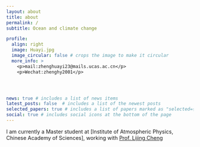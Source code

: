 ```yaml
---
layout: about
title: about
permalink: /
subtitle: Ocean and climate change

profile:
  align: right
  image: Huayi.jpg
  image_circular: false # crops the image to make it circular
  more_info: >
    <p>mail:zhenghuayi23@mails.ucas.ac.cn</p>
    <p>Wechat:zhenghy2001</p>




news: true # includes a list of news items
latest_posts: false  # includes a list of the newest posts
selected_papers: true # includes a list of papers marked as "selected={true}"
social: true # includes social icons at the bottom of the page
---
```


I am currently a Master student at [Institute of Atmospheric Physics, Chinese Academy of Sciences], working with [Prof. Lijing Cheng](http://www.ocean.iap.ac.cn/pages/aboutUs/aboutUs.html?navAnchor=aboutUs)

